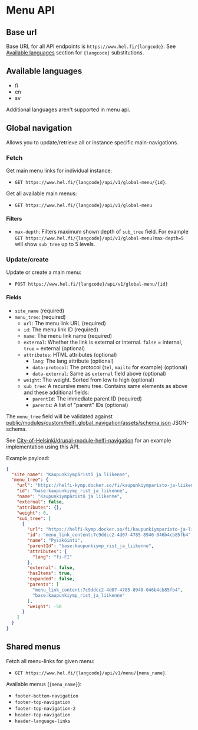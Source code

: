 # Menu API

## Base url

Base URL for all API endpoints is `https://www.hel.fi/{langcode}`. See [Available languages](#available-languages) section for `{langcode}` substitutions.

## Available languages

- fi
- en
- sv

Additional languages aren't supported in menu api.

## Global navigation

Allows you to update/retrieve all or instance specific main-navigations.

### Fetch

Get main menu links for individual instance:

- `GET https://www.hel.fi/{langcode}/api/v1/global-menu/{id}`.

Get all available main menus:
- `GET https://www.hel.fi/{langcode}/api/v1/global-menu`

#### Filters

- `max-depth`: Filters maximum shown depth of `sub_tree` field. For example `GET https://www.hel.fi/{langcode}/api/v1/global-menu?max-depth=5` will show `sub_tree` up to 5 levels.

### Update/create

Update or create a main menu:
- `POST https://www.hel.fi/{langcode}/api/v1/global-menu/{id}`

#### Fields

- `site_name` (required)
- `menu_tree`: (required)
  - `url`: The menu link URL (required)
  - `id`: The menu link ID (required)
  - `name`: The menu link name (required)
  - `external`: Whether the link is external or internal. `false` = internal, `true` = external  (optional)
  - `attributes`: HTML attributes (optional)
    - `lang`: The lang attribute (optional)
    - `data-protocol`: The protocol (`tel`, `mailto` for example) (optional)
    - `data-external`: Same as `external` field above (optional)
  - `weight`: The weight. Sorted from low to high (optional)
  - `sub_tree`: A recursive menu tree. Contains same elements as above and these additional fields:
    - `parentId`: The immediate parent ID (required)
    - `parents`: A list of "parent" IDs (optional)

The `menu_tree` field will be validated against [public/modules/custom/helfi_global_navigation/assets/schema.json](/public/modules/custom/helfi_global_navigation/assets/schema.json) JSON-schema.

See [City-of-Helsinki/drupal-module-helfi-navigation](https://github.com/City-of-Helsinki/drupal-module-helfi-navigation) for an example implementation using this API.

Example payload:

```json
{
  "site_name": "Kaupunkiympäristö ja liikenne",
  "menu_tree": {
    "url": "https://helfi-kymp.docker.so/fi/kaupunkiymparisto-ja-liikenne/kaupunkiymparisto-ja-liikenne",
    "id": "base:kaupunkiymp_rist_ja_liikenne",
    "name": "Kaupunkiympäristö ja liikenne",
    "external": false,
    "attributes": {},
    "weight": 0,
    "sub_tree": [
      {
        "url": "https://helfi-kymp.docker.so/fi/kaupunkiymparisto-ja-liikenne/pysakointi",
        "id": "menu_link_content:7c9ddcc2-4d07-4785-8940-046b4cb85fb4",
        "name": "Pysäköinti",
        "parentId": "base:kaupunkiymp_rist_ja_liikenne",
        "attributes": {
          "lang": "fi-FI"
        },
        "external": false,
        "hasItems": true,
        "expanded": false,
        "parents": [
          "menu_link_content:7c9ddcc2-4d07-4785-8940-046b4cb85fb4",
          "base:kaupunkiymp_rist_ja_liikenne"
        ],
        "weight": -50
      }
    ]
  }
}
```

## Shared menus

Fetch all menu-links for given menu:

- `GET https://www.hel.fi/{langcode}/api/v1/menu/{menu_name}`.

Available menus (`{menu_name}`):
- `footer-bottom-navigation`
- `footer-top-navigation`
- `footer-top-navigation-2`
- `header-top-navigation`
- `header-language-links`
